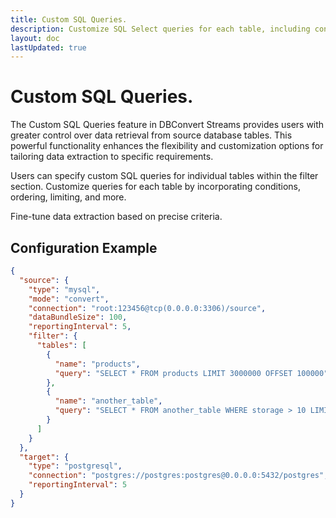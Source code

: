 ```yaml
---
title: Custom SQL Queries.
description: Customize SQL Select queries for each table, including conditions, ordering, limiting.
layout: doc
lastUpdated: true
---
```


# Custom SQL Queries.

The Custom SQL Queries feature in DBConvert Streams provides users with greater control over data retrieval from source database tables. This powerful functionality enhances the flexibility and customization options for tailoring data extraction to specific requirements.

Users can specify custom SQL queries for individual tables within the filter section.
Customize queries for each table by incorporating conditions, ordering, limiting, and more.

Fine-tune data extraction based on precise criteria.

## Configuration Example

```json
{
  "source": {
    "type": "mysql",
    "mode": "convert",
    "connection": "root:123456@tcp(0.0.0.0:3306)/source",
    "dataBundleSize": 100,
    "reportingInterval": 5,
    "filter": {
      "tables": [
        {
          "name": "products",
          "query": "SELECT * FROM products LIMIT 3000000 OFFSET 100000"
        },
        {
          "name": "another_table",
          "query": "SELECT * FROM another_table WHERE storage > 10 LIMIT 3042"
        }
      ]
    }
  },
  "target": {
    "type": "postgresql",
    "connection": "postgres://postgres:postgres@0.0.0.0:5432/postgres",
    "reportingInterval": 5
  }
}
```
